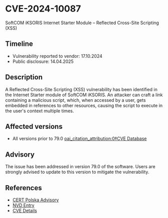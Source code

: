 # CVE-2024-10087
SoftCOM iKSORIS Internet Starter Module – Reflected Cross-Site Scripting (XSS)

## Timeline
- Vulnerability reported to vendor: 17.10.2024
- Public disclosure: 14.04.2025

## Description
A Reflected Cross-Site Scripting (XSS) vulnerability has been identified in the Internet Starter module of SoftCOM iKSORIS. An attacker can craft a link containing a malicious script, which, when accessed by a user, gets embedded in references to other resources, causing the script to execute in the user's context multiple times.

## Affected versions
- All versions prior to 79.0 [oai_citation_attribution:0‡CVE Database](https://www.cvedetails.com/cve/CVE-2024-49706/)

## Advisory
The issue has been addressed in version 79.0 of the software. Users are strongly advised to update to this version to mitigate the vulnerability.

## References
- [CERT Polska Advisory](https://cert.pl/en/posts/2025/04/CVE-2024-10087/)
- [NVD Entry](https://nvd.nist.gov/vuln/detail/CVE-2024-10087)
- [CVE Details](https://www.cve.org/CVERecord?id=CVE-2024-10087)
